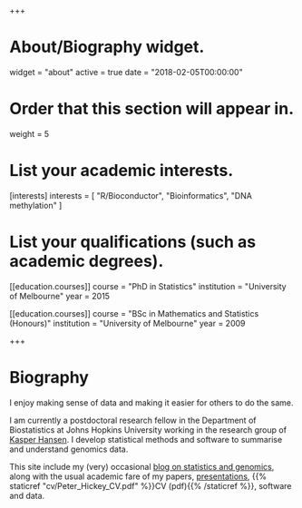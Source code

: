 +++
# About/Biography widget.
widget = "about"
active = true
date = "2018-02-05T00:00:00"

# Order that this section will appear in.
weight = 5

# List your academic interests.
[interests]
  interests = [
    "R/Bioconductor",
    "Bioinformatics",
    "DNA methylation"
  ]

# List your qualifications (such as academic degrees).
[[education.courses]]
  course = "PhD in Statistics"
  institution = "University of Melbourne"
  year = 2015

[[education.courses]]
  course = "BSc in Mathematics and Statistics (Honours)"
  institution = "University of Melbourne"
  year = 2009
 
+++

# Biography

I enjoy making sense of data and making it easier for others to do the same.

I am currently a postdoctoral research fellow in the Department of 
Biostatistics at Johns Hopkins University working in the research group of 
[Kasper Hansen](https://www.hansenlab.org/). I develop statistical methods and 
software to summarise and understand genomics data.

This site include my (very) occasional 
[blog on statistics and genomics](/post), along with the usual academic fare of 
my papers, [presentations](/talk), 
{{% staticref "cv/Peter_Hickey_CV.pdf" %}}CV (pdf){{% /staticref %}}, software 
and data.
